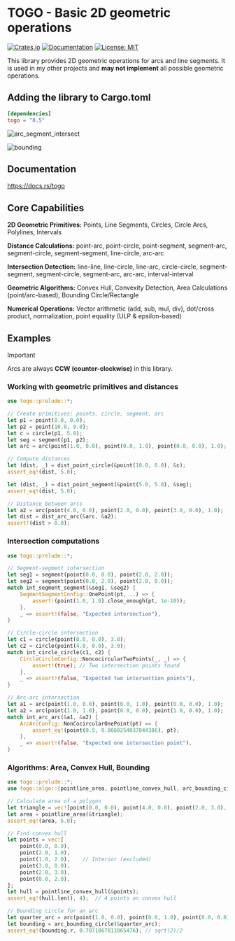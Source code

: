 # TOGO - Basic 2D geometric operations
[![Crates.io](https://img.shields.io/crates/v/togo.svg?color=blue)](https://crates.io/crates/togo)
[![Documentation](https://docs.rs/togo/badge.svg)](https://docs.rs/togo)
[![License: MIT](https://img.shields.io/badge/License-MIT-blue.svg)](https://opensource.org/licenses/MIT)

This library provides 2D geometric operations for arcs and line segments. 
It is used in my other projects and **may not implement** all possible geometric operations.


## Adding the library to Cargo.toml

```toml
[dependencies]
togo = "0.5"
```
![](https://raw.githubusercontent.com/radevgit/togo/refs/heads/main/examples/img/arc_segment_intersect.png "arc_segment_intersect")

![](https://raw.githubusercontent.com/radevgit/togo/refs/heads/main/examples/img/bounding.png "bounding")

## Documentation

[<https://docs.rs/togo>](https://docs.rs/togo)

## Core Capabilities

**2D Geometric Primitives:** Points, Line Segments, Circles, Circle Arcs, Polylines, Intervals

**Distance Calculations:** point-arc, point-circle, point-segment, segment-arc, segment-circle, segment-segment, line-circle, arc-arc

**Intersection Detection:** line-line, line-circle, line-arc, circle-circle, segment-segment, segment-circle, segment-arc, arc-arc, interval-interval

**Geometric Algorithms:** Convex Hull, Convexity Detection, Area Calculations (point/arc-based), Bounding Circle/Rectangle

**Numerical Operations:** Vector arithmetic (add, sub, mul, div), dot/cross product, normalization, point equality (ULP & epsilon-based)

## Examples

> [!IMPORTANT]
> Arcs are always **CCW (counter-clockwise)** in this library.

### Working with geometric primitives and distances
```rust
use togo::prelude::*;

// Create primitives: points, circle, segment, arc
let p1 = point(0.0, 0.0);
let p2 = point(10.0, 0.0);
let c = circle(p1, 5.0);
let seg = segment(p1, p2);
let arc = arc(point(1.0, 0.0), point(0.0, 1.0), point(0.0, 0.0), 1.0);

// Compute distances
let (dist, _) = dist_point_circle(&point(10.0, 0.0), &c);
assert_eq!(dist, 5.0);

let (dist, _) = dist_point_segment(&point(5.0, 5.0), &seg);
assert_eq!(dist, 5.0);

// Distance between arcs
let a2 = arc(point(4.0, 0.0), point(2.0, 0.0), point(3.0, 0.0), 1.0);
let dist = dist_arc_arc(&arc, &a2);
assert!(dist > 0.0);
```

### Intersection computations
```rust
use togo::prelude::*;

// Segment-segment intersection
let seg1 = segment(point(0.0, 0.0), point(2.0, 2.0));
let seg2 = segment(point(0.0, 2.0), point(2.0, 0.0));
match int_segment_segment(&seg1, &seg2) {
    SegmentSegmentConfig::OnePoint(pt, ..) => {
        assert!(point(1.0, 1.0).close_enough(pt, 1e-10));
    },
    _ => assert!(false, "Expected intersection"),
}

// Circle-circle intersection
let c1 = circle(point(0.0, 0.0), 3.0);
let c2 = circle(point(4.0, 0.0), 3.0);
match int_circle_circle(c1, c2) {
    CircleCircleConfig::NoncocircularTwoPoints(_, _) => {
        assert!(true); // Two intersection points found
    },
    _ => assert!(false, "Expected two intersection points"),
}

// Arc-arc intersection
let a1 = arc(point(1.0, 0.0), point(0.0, 1.0), point(0.0, 0.0), 1.0);
let a2 = arc(point(1.0, 1.0), point(0.0, 0.0), point(1.0, 0.0), 1.0);
match int_arc_arc(&a1, &a2) {
    ArcArcConfig::NonCocircularOnePoint(pt) => {
        assert_eq!(point(0.5, 0.8660254037844386), pt);
    },
    _ => assert!(false, "Expected one intersection point"),
}
```

### Algorithms: Area, Convex Hull, Bounding
```rust
use togo::prelude::*;
use togo::algo::{pointline_area, pointline_convex_hull, arc_bounding_circle};

// Calculate area of a polygon
let triangle = vec![point(0.0, 0.0), point(4.0, 0.0), point(2.0, 3.0), point(0.0, 0.0)];
let area = pointline_area(&triangle);
assert_eq!(area, 6.0);

// Find convex hull
let points = vec![
    point(0.0, 0.0),
    point(2.0, 1.0),
    point(1.0, 2.0),    // Interior (excluded)
    point(3.0, 0.0),
    point(2.0, 3.0),
    point(0.0, 2.0),
];
let hull = pointline_convex_hull(&points);
assert_eq!(hull.len(), 4);  // 4 points on convex hull

// Bounding circle for an arc
let quarter_arc = arc(point(1.0, 0.0), point(0.0, 1.0), point(0.0, 0.0), 1.0);
let bounding = arc_bounding_circle(&quarter_arc);
assert_eq!(bounding.r, 0.7071067811865476); // sqrt(2)/2
```